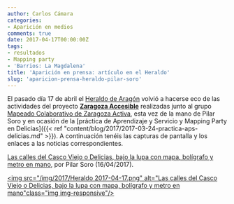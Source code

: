 ```yaml
---
author: Carlos Cámara
categories:
- Aparición en medios
comments: true
date: 2017-04-17T00:00:00Z
tags:
- resultados
- Mapping party
- 'Barrios: La Magdalena'
title: 'Aparición en prensa: artículo en el Heraldo'
slug: 'aparicion-prensa-heraldo-pilar-soro'
---
```


El pasado día 17 de abril el [Heraldo de Aragón](http://heraldo.es/) volvió a hacerse eco de las actividades del proyecto **[Zaragoza Accesible](http://zaccesible.usj.es/about/)** realizadas junto al grupo [Mapeado Colaborativo de Zaragoza Activa](http://mapcolabora.org), esta vez de la mano de Pilar Soro y en ocasión de la [práctica de Aprendizaje y Servicio y Mapping Party en Delicias]({{< ref "content/blog/2017/2017-03-24-practica-aps-delicias.md" >}}). A continuación tenéis las capturas de pantalla y los enlaces a las noticias correspondientes.

[Las calles del Casco Viejo o Delicias, bajo la lupa con mapa, bolígrafo y metro en mano](https://www.heraldo.es/noticias/aragon/zaragoza-provincia/zaragoza/2017/04/17/las-calles-del-casco-viejo-delicias-bajo-lupa-con-mapa-boligrafo-metro-mano-1170227-301.html), por Pilar Soro (16/04/2017).

<a href="https://www.heraldo.es/noticias/aragon/zaragoza-provincia/zaragoza/2017/04/17/las-calles-del-casco-viejo-delicias-bajo-lupa-con-mapa-boligrafo-metro-mano-1170227-301.html"><img src="/img/2017/Heraldo 2017-04-17.png" alt="Las calles del Casco Viejo o Delicias, bajo la lupa con mapa, bolígrafo y metro en mano"class="img img-responsive"/></a>
